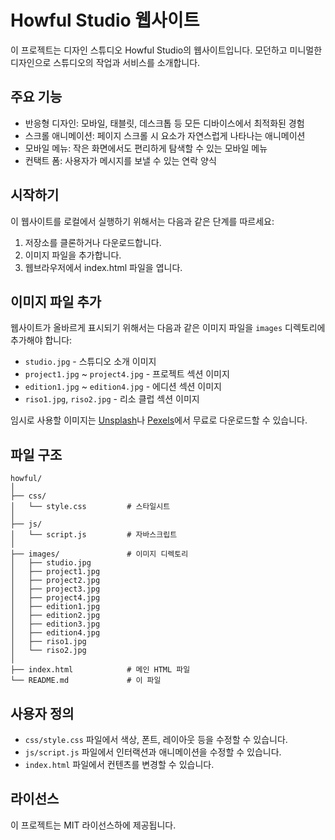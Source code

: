 # Howful Studio 웹사이트

이 프로젝트는 디자인 스튜디오 Howful Studio의 웹사이트입니다. 모던하고 미니멀한 디자인으로 스튜디오의 작업과 서비스를 소개합니다.

## 주요 기능

- 반응형 디자인: 모바일, 태블릿, 데스크톱 등 모든 디바이스에서 최적화된 경험
- 스크롤 애니메이션: 페이지 스크롤 시 요소가 자연스럽게 나타나는 애니메이션
- 모바일 메뉴: 작은 화면에서도 편리하게 탐색할 수 있는 모바일 메뉴
- 컨택트 폼: 사용자가 메시지를 보낼 수 있는 연락 양식

## 시작하기

이 웹사이트를 로컬에서 실행하기 위해서는 다음과 같은 단계를 따르세요:

1. 저장소를 클론하거나 다운로드합니다.
2. 이미지 파일을 추가합니다.
3. 웹브라우저에서 index.html 파일을 엽니다.

## 이미지 파일 추가

웹사이트가 올바르게 표시되기 위해서는 다음과 같은 이미지 파일을 `images` 디렉토리에 추가해야 합니다:

- `studio.jpg` - 스튜디오 소개 이미지
- `project1.jpg` ~ `project4.jpg` - 프로젝트 섹션 이미지
- `edition1.jpg` ~ `edition4.jpg` - 에디션 섹션 이미지
- `riso1.jpg`, `riso2.jpg` - 리소 클럽 섹션 이미지

임시로 사용할 이미지는 [Unsplash](https://unsplash.com/)나 [Pexels](https://www.pexels.com/)에서 무료로 다운로드할 수 있습니다.

## 파일 구조

```
howful/
│
├── css/
│   └── style.css         # 스타일시트
│
├── js/
│   └── script.js         # 자바스크립트
│
├── images/               # 이미지 디렉토리
│   ├── studio.jpg
│   ├── project1.jpg
│   ├── project2.jpg
│   ├── project3.jpg
│   ├── project4.jpg
│   ├── edition1.jpg
│   ├── edition2.jpg
│   ├── edition3.jpg
│   ├── edition4.jpg
│   ├── riso1.jpg
│   └── riso2.jpg
│
├── index.html            # 메인 HTML 파일
└── README.md             # 이 파일
```

## 사용자 정의

- `css/style.css` 파일에서 색상, 폰트, 레이아웃 등을 수정할 수 있습니다.
- `js/script.js` 파일에서 인터랙션과 애니메이션을 수정할 수 있습니다.
- `index.html` 파일에서 컨텐츠를 변경할 수 있습니다.

## 라이선스

이 프로젝트는 MIT 라이선스하에 제공됩니다. 